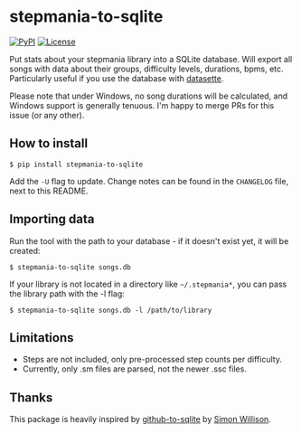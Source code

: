 # stepmania-to-sqlite

[![PyPI](https://img.shields.io/pypi/v/stepmania-to-sqlite.svg)](https://pypi.org/project/stepmania-to-sqlite/)
[![License](https://img.shields.io/badge/license-Apache%202.0-blue.svg)](https://github.com/rixx/stepmania-to-sqlite/blob/master/LICENSE)

Put stats about your stepmania library into a SQLite database. Will export all songs with data about their groups,
difficulty levels, durations, bpms, etc. Particularly useful if you use the database with
[datasette](https://datasette.readthedocs.io/).

Please note that under Windows, no song durations will be calculated, and Windows support is generally tenuous. I'm
happy to merge PRs for this issue (or any other).

## How to install

    $ pip install stepmania-to-sqlite

Add the `-U` flag to update. Change notes can be found in the ``CHANGELOG`` file, next to this README.

## Importing data

Run the tool with the path to your database - if it doesn't exist yet, it will be created:

    $ stepmania-to-sqlite songs.db

If your library is not located in a directory like ``~/.stepmania*``, you can pass the library path with the -l flag:

    $ stepmania-to-sqlite songs.db -l /path/to/library
    
## Limitations

- Steps are not included, only pre-processed step counts per difficulty.
- Currently, only .sm files are parsed, not the newer .ssc files.

## Thanks

This package is heavily inspired by [github-to-sqlite](https://github.com/dogsheep/github-to-sqlite/) by [Simon
Willison](https://simonwillison.net/2019/Oct/7/dogsheep/).

